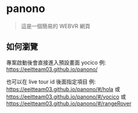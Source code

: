 # panono

> 這是一個簡易的 WEBVR 網頁

## 如何瀏覽
專案啟動後會直接進入預設畫面 yocico
例: https://eeitteam03.github.io/panono/

也可以在 live tour id 後面指定項目
例: https://eeitteam03.github.io/panono/#/hola 或 https://eeitteam03.github.io/panono/#/yocico
或 https://eeitteam03.github.io/panono/#/rangeRover
